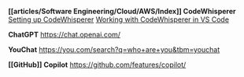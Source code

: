 **[[articles/Software Engineering/Cloud/AWS/Index]] CodeWhisperer**
[Setting up CodeWhisperer](https://docs.aws.amazon.com/toolkit-for-vscode/latest/userguide/whisper-setup-indv-devs.html)
[Working with CodeWhisperer in VS Code](https://docs.aws.amazon.com/toolkit-for-vscode/latest/userguide/codewhisperer-overview.html)

**ChatGPT**
https://chat.openai.com/

**YouChat**
https://you.com/search?q=who+are+you&tbm=youchat

**[[GitHub]] Copilot**
https://github.com/features/copilot/